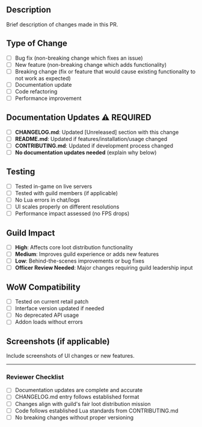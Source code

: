 ## Description
Brief description of changes made in this PR.

## Type of Change
- [ ] Bug fix (non-breaking change which fixes an issue)
- [ ] New feature (non-breaking change which adds functionality)
- [ ] Breaking change (fix or feature that would cause existing functionality to not work as expected)
- [ ] Documentation update
- [ ] Code refactoring
- [ ] Performance improvement

## Documentation Updates ⚠️ REQUIRED
- [ ] **CHANGELOG.md**: Updated [Unreleased] section with this change
- [ ] **README.md**: Updated if features/installation/usage changed
- [ ] **CONTRIBUTING.md**: Updated if development process changed
- [ ] **No documentation updates needed** (explain why below)

## Testing
- [ ] Tested in-game on live servers
- [ ] Tested with guild members (if applicable)
- [ ] No Lua errors in chat/logs
- [ ] UI scales properly on different resolutions
- [ ] Performance impact assessed (no FPS drops)

## Guild Impact
- [ ] **High**: Affects core loot distribution functionality
- [ ] **Medium**: Improves guild experience or adds new features
- [ ] **Low**: Behind-the-scenes improvements or bug fixes
- [ ] **Officer Review Needed**: Major changes requiring guild leadership input

## WoW Compatibility
- [ ] Tested on current retail patch
- [ ] Interface version updated if needed
- [ ] No deprecated API usage
- [ ] Addon loads without errors

## Screenshots (if applicable)
Include screenshots of UI changes or new features.

---

### Reviewer Checklist
- [ ] Documentation updates are complete and accurate
- [ ] CHANGELOG.md entry follows established format
- [ ] Changes align with guild's fair loot distribution mission
- [ ] Code follows established Lua standards from CONTRIBUTING.md
- [ ] No breaking changes without proper versioning
